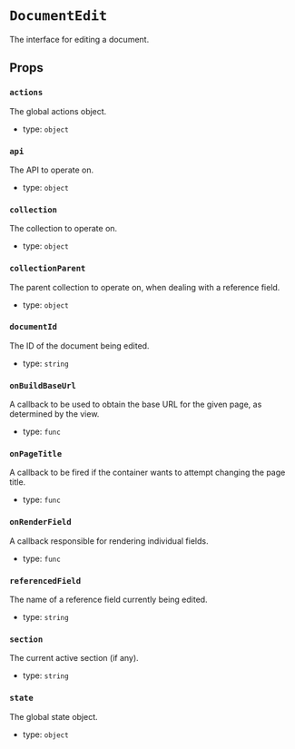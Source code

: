 `DocumentEdit`
==============

The interface for editing a document.

Props
-----

### `actions`

The global actions object.

- type: `object`


### `api`

The API to operate on.

- type: `object`


### `collection`

The collection to operate on.

- type: `object`


### `collectionParent`

The parent collection to operate on, when dealing with a reference field.

- type: `object`


### `documentId`

The ID of the document being edited.

- type: `string`


### `onBuildBaseUrl`

A callback to be used to obtain the base URL for the given page, as
determined by the view.

- type: `func`


### `onPageTitle`

A callback to be fired if the container wants to attempt changing the
page title.

- type: `func`


### `onRenderField`

A callback responsible for rendering individual fields.

- type: `func`


### `referencedField`

The name of a reference field currently being edited.

- type: `string`


### `section`

The current active section (if any).

- type: `string`


### `state`

The global state object.

- type: `object`

